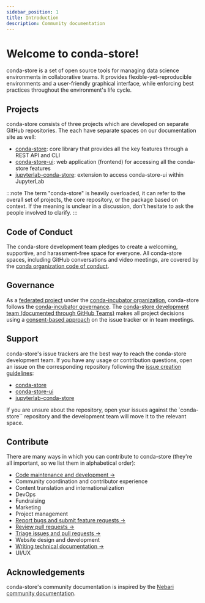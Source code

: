 ```yaml
---
sidebar_position: 1
title: Introduction
description: Community documentation
---
```


# Welcome to conda-store!

conda-store is a set of open source tools for managing data science environments in collaborative teams. It provides flexible-yet-reproducible environments and a user-friendly graphical interface, while enforcing best practices throughout the environment's life cycle.

## Projects

conda-store consists of three projects which are developed on separate GitHub repositories. The each have separate spaces on our documentation site as well:

- [conda-store][conda-store-docs]: core library that provides all the key features through a REST API and CLI
- [conda-store-ui][conda-store-ui-docs]: web application (frontend) for accessing all the conda-store features
- [jupyterlab-conda-store][jupyterlab-conda-store-docs]: extension to access conda-store-ui within JupyterLab

:::note
The term "conda-store" is heavily overloaded, it can refer to the overall set of projects, the core repository, or the package based on context.
If the meaning is unclear in a discussion, don't hesitate to ask the people involved to clarify.
:::

## Code of Conduct

The conda-store development team pledges to create a welcoming, supportive, and harassment-free space for everyone. All conda-store spaces, including GitHub conversations and video meetings, are covered by the [conda organization code of conduct](https://github.com/conda-incubator/governance/blob/main/CODE_OF_CONDUCT.md).

## Governance

As a [federated project](https://github.com/conda-incubator/governance/tree/main#federated-projects) under the [conda-incubator organization](https://github.com/conda-incubator), conda-store follows the [conda-incubator governance](https://github.com/conda-incubator/governance/tree/main#conda--conda-incubator-governance). The [conda-store development team (documented through GitHub Teams)](https://github.com/orgs/conda-incubator/teams) makes all project decisions using a [consent-based approach](https://www.sociocracyforall.org/consent-decision-making/) on the issue tracker or in team meetings.

## Support

conda-store's issue trackers are the best way to reach the conda-store development team. If you have any usage or contribution questions, open an issue on the corresponding repository following the [issue creation guidelines][issues]:

* [conda-store](https://github.com/conda-incubator/conda-store/issues/new/choose)
* [conda-store-ui](https://github.com/conda-incubator/conda-store-ui/issues/new/choose)
* [jupyterlab-conda-store](https://github.com/conda-incubator/jupyterlab-conda-store/issues/new/choose)

If you are unsure about the repository, open your issues against the `conda-store`` repository and the development team will move it to the relevant space.

## Contribute

There are many ways in which you can contribute to conda-store (they're all important, so we list them in alphabetical order):

* [Code maintenance and development →][contribute-code]
* Community coordination and contributor experience
* Content translation and internationalization
* DevOps
* Fundraising
* Marketing
* Project management
* [Report bugs and submit feature requests →][issues]
* [Review pull requests →][reviewer-guidelines]
* [Triage issues and pull requests →][triage]
* Website design and development
* [Writing technical documentation →][contribute-docs]
* UI/UX

<!-- TODO: Add links to contribution guidelines for code, docs, and maintenance. -->

<!-- ## Design assets -->

## Acknowledgements

conda-store's community documentation is inspired by the [Nebari community documentation](https://www.nebari.dev/docs/community).


<!-- Internal links -->

[contribute-code]: /community/contribute/contribute-code
[contribute-docs]: /community/contribute/contribute-docs
[triage]: /community/maintenance/triage
[issues]: /community/contribute/issues
[reviewer-guidelines]: /community/maintenance/reviewer-guidelines
[conda-store-docs]: /conda-store/introduction
[conda-store-ui-docs]: /conda-store-ui/introduction
[jupyterlab-conda-store-docs]: /jupyterlab-conda-store/introduction
